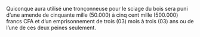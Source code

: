 Quiconque aura utilisé une tronçonneuse pour le sciage du bois sera puni d’une amende de cinquante mille (50.000) à cinq cent mille (500.000) francs CFA et d’un emprisonnement de trois (03) mois à trois (03) ans ou de l’une de ces deux peines seulement.